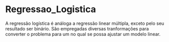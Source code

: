 # Regressao_Logistica
A regressão logística é análoga a regressão linear múltipla, exceto pelo seu resultado ser binário.
São empregadas diversas tranformações para converter o problema para um no qual se possa ajustar
um modelo linear.
